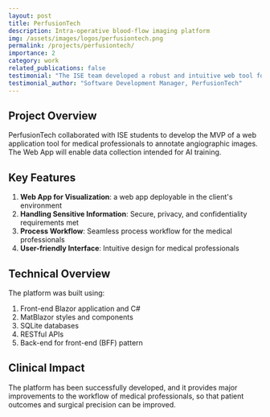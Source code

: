 ```yaml
---
layout: post
title: PerfusionTech
description: Intra-operative blood-flow imaging platform
img: /assets/images/logos/perfusiontech.png
permalink: /projects/perfusiontech/
importance: 2
category: work
related_publications: false
testimonial: "The ISE team developed a robust and intuitive web tool for image analysis that will improve the way we run AI training of our datasets. Their technical expertise and attention to our requirements were outstanding."
testimonial_author: "Software Development Manager, PerfusionTech"
---
```


## Project Overview

PerfusionTech collaborated with ISE students to develop the MVP of a web application tool for medical professionals to annotate angiographic images. The Web App will enable data collection intended for AI training. 


## Key Features

1. **Web App for Visualization**: a web app deployable in the client's environment
2. **Handling Sensitive Information**: Secure, privacy, and confidentiality requirements met
3. **Process Workflow**: Seamless process workflow for the medical professionals
4. **User-friendly Interface**: Intuitive design for medical professionals


## Technical Overview

The platform was built using:
1. Front-end Blazor application and C#
2. MatBlazor styles and components
3. SQLite databases
4. RESTful APIs
5. Back-end for front-end (BFF) pattern
   

## Clinical Impact

The platform has been successfully developed, and it provides major improvements to the workflow of medical professionals, so that patient outcomes and surgical precision can be improved. 
